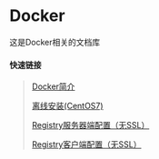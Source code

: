 # Docker

这是Docker相关的文档库

#### 快速链接
>[Docker简介](./简介/summary.md)
> 
>[离线安装(CentOS7)](./离线安装/centOS7.md)
> 
>[Registry服务器端配置（无SSL）](./registry/server-nossl.md)
> 
>[Registry客户端配置（无SSL）](./registry/client-nossl.md)
> 
